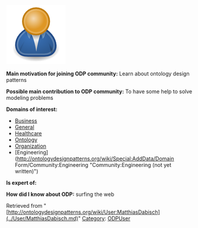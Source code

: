 [![Image:ODPUser.png](../images/a/a6/ODPUser.png)](../Image/ODPUser.png.md "Image:ODPUser.png")




  





__Main motivation for joining ODP community:__ Learn about ontology design patterns


__Possible main contribution to ODP community:__ To have some help to solve modeling problems


__Domains of interest:__



* [Business](../Community/Business.md "Community:Business")
* [General](../Community/General.md "Community:General")
* [Healthcare](../Community/Healthcare.md "Community:Healthcare")
* [Ontology](../Community/Ontology.md "Community:Ontology")
* [Organization](../Community/Organization.md "Community:Organization")
* [Engineering](http://ontologydesignpatterns.org/wiki/Special:AddData/Domain Form/Community:Engineering "Community:Engineering (not yet written)")


__Is expert of:__


  

__How did I know about ODP:__ surfing the web






Retrieved from "[http://ontologydesignpatterns.org/wiki/User:MatthiasDabisch](../User/MatthiasDabisch.md)"
 [Category](http://ontologydesignpatterns.org/wiki/Special:Categories "Special:Categories"): [ODPUser](../Category/ODPUser.md "Category:ODPUser")
